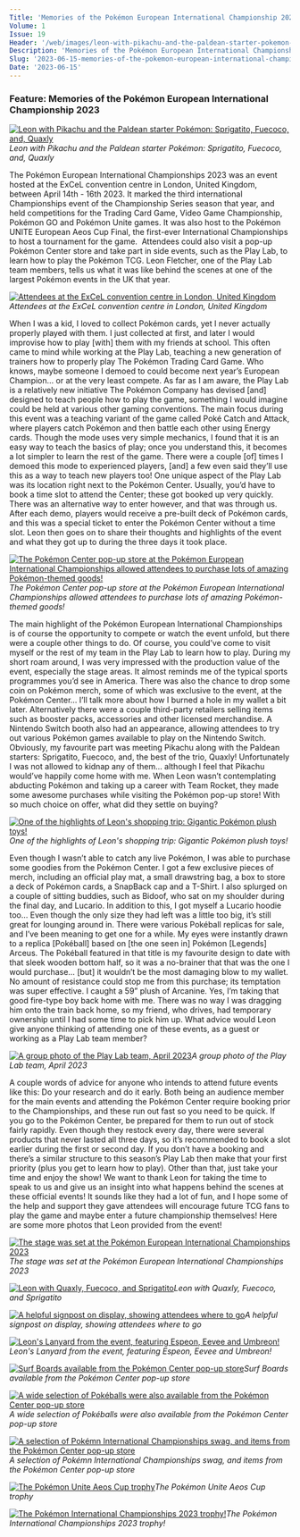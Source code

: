 ```yaml
---
Title: 'Memories of the Pokémon European International Championship 2023'
Volume: 1
Issue: 19
Header: '/web/images/leon-with-pikachu-and-the-paldean-starter-pokemon-sprigatito-fuecoco-and-quaxly.jpeg'
Description: 'Memories of the Pokémon European International Championship by Leon Fletcher, along with the latest Pokémon news and more from our mailbag!'
Slug: '2023-06-15-memories-of-the-pokemon-european-international-championship-2023'
Date: '2023-06-15'
---
```

### Feature: Memories of the Pokémon European International Championship 2023

[![Leon with Pikachu and the Paldean starter Pokémon: Sprigatito, Fuecoco, and, Quaxly](/web/images/leon-with-pikachu-and-the-paldean-starter-pokemon-sprigatito-fuecoco-and-quaxly.jpeg)](/web/images/leon-with-pikachu-and-the-paldean-starter-pokemon-sprigatito-fuecoco-and-quaxly.jpeg)*Leon with Pikachu and the Paldean starter Pokémon: Sprigatito, Fuecoco, and, Quaxly*

The Pokémon European International Championships 2023 was an event hosted at the ExCeL convention centre in London, United Kingdom, between April 14th - 16th 2023. It marked the third international Championships event of the Championship Series season that year, and held competitions for the Trading Card Game, Video Game Championship, Pokémon GO and Pokémon Unite games. It was also host to the Pokémon UNITE European Aeos Cup Final, the first-ever International Championships to host a tournament for the game. 
Attendees could also visit a pop-up Pokémon Center store and take part in side events, such as the Play Lab, to learn how to play the Pokémon TCG. Leon Fletcher, one of the Play Lab team members, tells us what it was like behind the scenes at one of the largest Pokémon events in the UK that year.

[![Attendees at the ExCeL convention centre in London, United Kingdom](/web/images/attendees-at-the-excel-convention-centre-in-london-united-kingdom.jpeg)](/web/images/attendees-at-the-excel-convention-centre-in-london-united-kingdom.jpeg)*Attendees at the ExCeL convention centre in London, United Kingdom*

When I was a kid, I loved to collect Pokémon cards, yet I never actually properly played with them. I just collected at first, and later I would improvise how to play \[with\] them with my friends at school. This often came to mind while working at the Play Lab, teaching a new generation of trainers how to properly play The Pokémon Trading Card Game. Who knows, maybe someone I demoed to could become next year’s European Champion… or at the very least compete.
As far as I am aware, the Play Lab is a relatively new initiative The Pokémon Company has devised \[and\] designed to teach people how to play the game, something I would imagine could be held at various other gaming conventions. The main focus during this event was a teaching variant of the game called Poké Catch and Attack, where players catch Pokémon and then battle each other using Energy cards. Though the mode uses very simple mechanics, I found that it is an easy way to teach the basics of play; once you understand this, it becomes a lot simpler to learn the rest of the game. There were a couple \[of\] times I demoed this mode to experienced players, \[and\] a few even said they’ll use this as a way to teach new players too!
One unique aspect of the Play Lab was its location right next to the Pokémon Center. Usually, you’d have to book a time slot to attend the Center; these got booked up very quickly. There was an alternative way to enter however, and that was through us. After each demo, players would receive a pre-built deck of Pokémon cards, and this was a special ticket to enter the Pokémon Center without a time slot.
Leon then goes on to share their thoughts and highlights of the event and what they got up to during the three days it took place.

[![The Pokémon Center pop-up store at the Pokémon European International Championships allowed attendees to purchase lots of amazing Pokémon-themed goods!](/web/images/the-pokemon-center-pop-up-store-at-the-pokemon-european-international-championships-allowed-attendee.jpeg)](/web/images/the-pokemon-center-pop-up-store-at-the-pokemon-european-international-championships-allowed-attendee.jpeg)*The Pokémon Center pop-up store at the Pokémon European International Championships allowed attendees to purchase lots of amazing Pokémon-themed goods!*

The main highlight of the Pokémon European International Championships is of course the opportunity to compete or watch the event unfold, but there were a couple other things to do. Of course, you could’ve come to visit myself or the rest of my team in the Play Lab to learn how to play. During my short roam around, I was very impressed with the production value of the event, especially the stage areas. It almost reminds me of the typical sports programmes you’d see in America.
There was also the chance to drop some coin on Pokémon merch, some of which was exclusive to the event, at the Pokémon Center… I’ll talk more about how I burned a hole in my wallet a bit later. Alternatively there were a couple third-party retailers selling items such as booster packs, accessories and other licensed merchandise. A Nintendo Switch booth also had an appearance, allowing attendees to try out various Pokémon games available to play on the Nintendo Switch.
Obviously, my favourite part was meeting Pikachu along with the Paldean starters: Sprigatito, Fuecoco, and, the best of the trio, Quaxly! Unfortunately I was not allowed to kidnap any of them… although I feel that Pikachu would’ve happily come home with me.
When Leon wasn’t contemplating abducting Pokémon and taking up a career with Team Rocket, they made some awesome purchases while visiting the Pokémon pop-up store! With so much choice on offer, what did they settle on buying?

[![One of the highlights of Leon's shopping trip: Gigantic Pokémon plush toys!](/web/images/one-of-the-highlights-of-leons-shopping-trip-gigantic-pokemon-plush-toys.jpeg)](/web/images/one-of-the-highlights-of-leons-shopping-trip-gigantic-pokemon-plush-toys.jpeg)*One of the highlights of Leon's shopping trip: Gigantic Pokémon plush toys!*

Even though I wasn’t able to catch any live Pokémon, I was able to purchase some goodies from the Pokémon Center. I got a few exclusive pieces of merch, including an official play mat, a small drawstring bag, a box to store a deck of Pokémon cards, a SnapBack cap and a T-Shirt. I also splurged on a couple of sitting buddies, such as Bidoof, who sat on my shoulder during the final day, and Lucario. In addition to this, I got myself a Lucario hoodie too… Even though the only size they had left was a little too big, it’s still great for lounging around in.
There were various Pokéball replicas for sale, and I’ve been meaning to get one for a while. My eyes were instantly drawn to a replica \[Pokéball\] based on \[the one seen in\] Pokémon \[Legends\] Arceus. The Pokéball featured in that title is my favourite design to date with that sleek wooden bottom half, so it was a no-brainer that that was the one I would purchase… \[but\] it wouldn’t be the most damaging blow to my wallet.
No amount of resistance could stop me from this purchase; its temptation was super effective. I caught a 59” plush of Arcanine. Yes, I’m taking that good fire-type boy back home with me. There was no way I was dragging him onto the train back home, so my friend, who drives, had temporary ownership until I had some time to pick him up.
What advice would Leon give anyone thinking of attending one of these events, as a guest or working as a Play Lab team member?

[![A group photo of the Play Lab team, April 2023](/web/images/a-group-photo-of-the-play-lab-team-april-2023.jpeg)](/web/images/a-group-photo-of-the-play-lab-team-april-2023.jpeg)*A group photo of the Play Lab team, April 2023*

A couple words of advice for anyone who intends to attend future events like this: Do your research and do it early. Both being an audience member for the main events and attending the Pokémon Center require booking prior to the Championships, and these run out fast so you need to be quick. If you go to the Pokémon Center, be prepared for them to run out of stock fairly rapidly. Even though they restock every day, there were several products that never lasted all three days, so it’s recommended to book a slot earlier during the first or second day. If you don’t have a booking and there’s a similar structure to this season’s Play Lab then make that your first priority (plus you get to learn how to play).
Other than that, just take your time and enjoy the show!
We want to thank Leon for taking the time to speak to us and give us an insight into what happens behind the scenes at these official events! It sounds like they had a lot of fun, and I hope some of the help and support they gave attendees will encourage future TCG fans to play the game and maybe enter a future championship themselves!
Here are some more photos that Leon provided from the event!

[![The stage was set at the Pokémon European International Championships 2023](/web/images/the-stage-was-set-at-the-pokemon-european-international-championships-2023.jpeg)](/web/images/the-stage-was-set-at-the-pokemon-european-international-championships-2023.jpeg)*The stage was set at the Pokémon European International Championships 2023*


[![Leon with Quaxly, Fuecoco, and Sprigatito](/web/images/leon-with-quaxly-fuecoco-and-sprigatito.jpeg)](/web/images/leon-with-quaxly-fuecoco-and-sprigatito.jpeg)*Leon with Quaxly, Fuecoco, and Sprigatito*


[![A helpful signpost on display, showing attendees where to go](/web/images/a-helpful-signpost-on-display-showing-attendees-where-to-go.jpeg)](/web/images/a-helpful-signpost-on-display-showing-attendees-where-to-go.jpeg)*A helpful signpost on display, showing attendees where to go*


[![Leon's Lanyard from the event, featuring Espeon, Eevee and Umbreon!](/web/images/leons-lanyard-from-the-event-featuring-espeon-eevee-and-umbreon.jpeg)](/web/images/leons-lanyard-from-the-event-featuring-espeon-eevee-and-umbreon.jpeg)*Leon's Lanyard from the event, featuring Espeon, Eevee and Umbreon!*


[![Surf Boards available from the Pokémon Center pop-up store](/web/images/surf-boards-available-from-the-pokemon-center-pop-up-store.jpeg)](/web/images/surf-boards-available-from-the-pokemon-center-pop-up-store.jpeg)*Surf Boards available from the Pokémon Center pop-up store*


[![A wide selection of Pokéballs were also available from the Pokémon Center pop-up store](/web/images/a-wide-selection-of-pokeballs-were-also-available-from-the-pokemon-center-pop-up-store.jpeg)](/web/images/a-wide-selection-of-pokeballs-were-also-available-from-the-pokemon-center-pop-up-store.jpeg)*A wide selection of Pokéballs were also available from the Pokémon Center pop-up store*


[![A selection of Pokémn International Championships swag, and items from the Pokémon Center pop-up store](/web/images/a-selection-of-pokemn-international-championships-swag-and-items-from-the-pokemon-center-pop-up-stor.jpeg)](/web/images/a-selection-of-pokemn-international-championships-swag-and-items-from-the-pokemon-center-pop-up-stor.jpeg)*A selection of Pokémn International Championships swag, and items from the Pokémon Center pop-up store*


[![The Pokémon Unite Aeos Cup trophy](/web/images/the-pokemon-unite-aeos-cup-trophy.jpeg)](/web/images/the-pokemon-unite-aeos-cup-trophy.jpeg)*The Pokémon Unite Aeos Cup trophy*


[![The Pokémon International Championships 2023 trophy!](/web/images/the-pokemon-international-championships-2023-trophy.jpeg)](/web/images/the-pokemon-international-championships-2023-trophy.jpeg)*The Pokémon International Championships 2023 trophy!*
